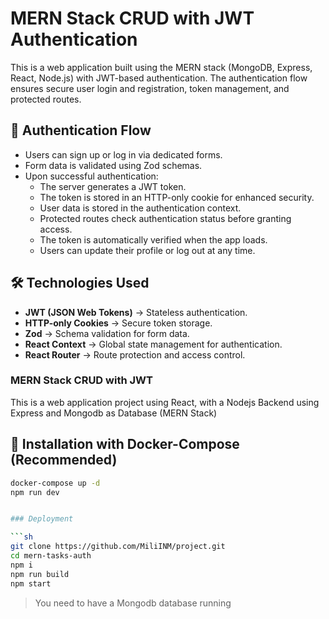 # MERN Stack CRUD with JWT Authentication

This is a web application built using the MERN stack (MongoDB, Express, React, Node.js) with JWT-based authentication. The authentication flow ensures secure user login and registration, token management, and protected routes.

## 📌 Authentication Flow

- Users can sign up or log in via dedicated forms.
- Form data is validated using Zod schemas.
- Upon successful authentication:
  - The server generates a JWT token.
  - The token is stored in an HTTP-only cookie for enhanced security.
  - User data is stored in the authentication context.
  - Protected routes check authentication status before granting access.
  - The token is automatically verified when the app loads.
  - Users can update their profile or log out at any time.

## 🛠️ Technologies Used

- **JWT (JSON Web Tokens)** → Stateless authentication.
- **HTTP-only Cookies** → Secure token storage.
- **Zod** → Schema validation for form data.
- **React Context** → Global state management for authentication.
- **React Router** → Route protection and access control.

### MERN Stack CRUD with JWT

This is a web application project using React, with a Nodejs Backend using Express and Mongodb as Database (MERN Stack)

## 🚀 Installation with Docker-Compose (Recommended)

```sh
docker-compose up -d
npm run dev


### Deployment

```sh
git clone https://github.com/MiliINM/project.git
cd mern-tasks-auth
npm i
npm run build
npm start
```

> You need to have a Mongodb database running
